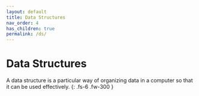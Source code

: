 ```yaml
---
layout: default
title: Data Structures
nav_order: 4
has_children: true
permalink: /ds/
---
```


# Data Structures

A data structure is a particular way of organizing data in a computer so that it can be used effectively.
{: .fs-6 .fw-300 }
